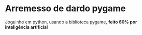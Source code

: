 # Arremesso de dardo pygame
 
Joguinho em python, usando a biblioteca pygame, **feito 60% por inteligência artificial**